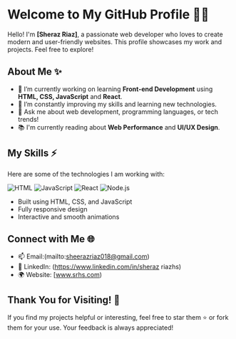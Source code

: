 # Welcome to My GitHub Profile 👨‍💻

Hello! I'm **[Sheraz Riaz]**, a passionate web developer who loves to create modern and user-friendly websites. This profile showcases my work and projects. Feel free to explore!

## About Me ✨

- 🔭 I’m currently working on learning **Front-end Development** using **HTML, CSS, JavaScript** and **React**.
- 🌱 I’m constantly improving my skills and learning new technologies.
- 💬 Ask me about web development, programming languages, or tech trends!
- 📚 I'm currently reading about **Web Performance** and **UI/UX Design**.

## My Skills ⚡

Here are some of the technologies I am working with:

![HTML](https://encrypted-tbn0.gstatic.com/images?q=tbn:ANd9GcTG053fSK6lEaRgkWQJU74L7F6Wh_YMOWsAfQ&s)
![JavaScript](https://encrypted-tbn0.gstatic.com/images?q=tbn:ANd9GcQWGCz5Ep5kdInMBADl28seY1tPfbE2PxPcmw&s)
![React](https://encrypted-tbn0.gstatic.com/images?q=tbn:ANd9GcTFi4_-9fNmkOc4nkBq6YLPG8higxuZsBuXGQ&s)
![Node.js](https://encrypted-tbn0.gstatic.com/images?q=tbn:ANd9GcRtb_9zVzsPWq_LDNDBVCsBYFo996KtVyCxWg&s)

- Built using HTML, CSS, and JavaScript
- Fully responsive design
- Interactive and smooth animations

## Connect with Me 🌐

- 📫 Email:(mailto:sheerazriaz018@gmail.com)
- 🔗 LinkedIn: (https://www.linkedin.com/in/sheraz riazhs)
- 🌍 Website: [www.srhs.com)


## Thank You for Visiting! 🙏

If you find my projects helpful or interesting, feel free to star them ⭐ or fork them for your use. Your feedback is always appreciated!
